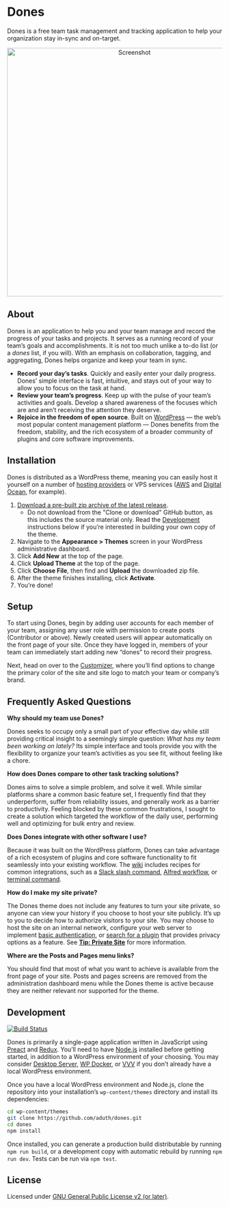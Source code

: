 # Dones

Dones is a free team task management and tracking application to help your organization stay in-sync and on-target.

<p align="center"><img src="https://cldup.com/bLkLOS6mGf.png" width="580" alt="Screenshot"></p>

## About

Dones is an application to help you and your team manage and record the progress of your tasks and projects. It serves as a running record of your team’s goals and accomplishments. It is not too much unlike a to-do list (or a _dones_ list, if you will). With an emphasis on collaboration, tagging, and aggregating, Dones helps organize and keep your team in sync.

- **Record your day’s tasks**. Quickly and easily enter your daily progress. Dones’ simple interface is fast, intuitive, and stays out of your way to allow you to focus on the task at hand.
- **Review your team’s progress**. Keep up with the pulse of your team’s activities and goals. Develop a shared awareness of the focuses which are and aren’t receiving the attention they deserve.
- **Rejoice in the freedom of open source**. Built on [WordPress](https://wordpress.org) — the web’s most popular content management platform — Dones benefits from the freedom, stability, and the rich ecosystem of a broader community of plugins and core software improvements.

## Installation

Dones is distributed as a WordPress theme, meaning you can easily host it yourself on a number of [hosting providers](https://wordpress.org/hosting/) or VPS services ([AWS](https://aws.amazon.com/getting-started/tutorials/launch-a-wordpress-website/) and [Digital Ocean](https://www.digitalocean.com/community/tutorials/how-to-use-the-wordpress-one-click-install-on-digitalocean), for example).

1. [Download a pre-built zip archive of the latest release](https://dones.now.sh).
   - Do not download from the "Clone or download" GitHub button, as this includes the source material only. Read the [Development](#development) instructions below if you’re interested in building your own copy of the theme.
2. Navigate to the __Appearance > Themes__ screen in your WordPress administrative dashboard.
3. Click __Add New__ at the top of the page.
3. Click __Upload Theme__ at the top of the page.
4. Click __Choose File__, then find and __Upload__ the downloaded zip file.
5. After the theme finishes installing, click __Activate__.
6. You’re done!

## Setup

To start using Dones, begin by adding user accounts for each member of your team, assigning any user role with permission to create posts (Contributor or above). Newly created users will appear automatically on the front page of your site. Once they have logged in, members of your team can immediately start adding new  “dones” to record their progress.

Next, head on over to the [Customizer](https://codex.wordpress.org/Appearance_Customize_Screen), where you’ll find options to change the primary color of the site and site logo to match your team or company’s brand.

## Frequently Asked Questions

**Why should my team use Dones?**

Dones seeks to occupy only a small part of your effective day while still providing critical insight to a seemingly simple question: _What has my team been working on lately?_ Its simple interface and tools provide you with the flexibility to organize your team’s activities as you see fit, without feeling like a chore.

**How does Dones compare to other task tracking solutions?**

Dones aims to solve a simple problem, and solve it well. While similar platforms share a common basic feature set, I frequently find that they underperform, suffer from reliability issues, and generally work as a barrier to productivity. Feeling blocked by these common frustrations, I sought to create a solution which targeted the workflow of the daily user, performing well and optimizing for bulk entry and review.

**Does Dones integrate with other software I use?**

Because it was built on the WordPress platform, Dones can take advantage of a rich ecosystem of plugins and core software functionality to fit seamlessly into your existing workflow. The [wiki](https://github.com/aduth/dones/wiki) includes recipes for common integrations, such as a [Slack slash command](https://github.com/aduth/dones/wiki/Integration:-Slack), [Alfred workflow](https://github.com/aduth/dones/wiki/Integration:-Alfred), or [terminal command](https://github.com/aduth/dones/wiki/Integration:-Terminal).

**How do I make my site private?**

The Dones theme does not include any features to turn your site private, so anyone can view your history if you choose to host your site publicly. It’s up to you to decide how to authorize visitors to your site. You may choose to host the site on an internal network, configure your web server to implement [basic authentication](https://en.wikipedia.org/wiki/Basic_access_authentication), or [search for a plugin](https://wordpress.org/plugins/) that provides privacy options as a feature. See [**Tip: Private Site**](https://github.com/aduth/dones/wiki/Tip:-Private-Site) for more information.

**Where are the Posts and Pages menu links?**

You should find that most of what you want to achieve is available from the front page of your site. Posts and pages screens are removed from the administration dashboard menu while the Dones theme is active because they are neither relevant nor supported for the theme.

## Development

[![Build Status](https://travis-ci.org/aduth/dones.svg?branch=master)](https://travis-ci.org/aduth/dones)

Dones is primarily a single-page application written in JavaScript using [Preact](https://preactjs.com/) and [Redux](http://redux.js.org/). You’ll need to have [Node.js](https://nodejs.org/en/) installed before getting started, in addition to a WordPress environment of your choosing. You may consider [Desktop Server](https://serverpress.com/get-desktopserver/), [WP Docker](https://github.com/10up/wp-local-docker), or [VVV](https://github.com/Varying-Vagrant-Vagrants/VVV) if you don’t already have a local WordPress environment.

Once you have a local WordPress environment and Node.js, clone the repository into your installation’s `wp-content/themes` directory and install its dependencies:

```sh
cd wp-content/themes
git clone https://github.com/aduth/dones.git
cd dones
npm install
```

Once installed, you can generate a production build distributable by running `npm run build`, or a development copy with automatic rebuild by running `npm run dev`. Tests can be run via `npm test`.

## License

Licensed under [GNU General Public License v2 (or later)](./LICENSE.md).
